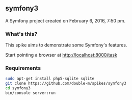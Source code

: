 ## symfony3

A Symfony project created on February 6, 2016, 7:50 pm.

### What's this?

This spike aims to demonstrate some Symfony's features.

Start pointing a browser at [http://localhost:8000/task](<http://localhost:8000/task>)

### Requirements

```sh
sudo apt-get install php5-sqlite sqlite
git clone https://github.com/double-m/spikes/symfony3
cd symfony3
bin/console server:run
```

